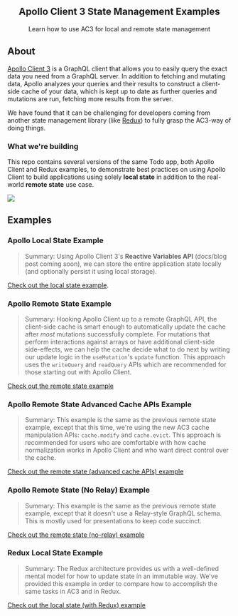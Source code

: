 <h2 align="center">Apollo Client 3 State Management Examples</h2>

<p align="center">Learn how to use AC3 for local and remote state management</p>

## About

[Apollo Client 3](https://www.apollographql.com/docs/react/v3.0-beta/migrating/apollo-client-3-migration/) is a GraphQL client that allows you to easily query the exact data you need from a GraphQL server. In addition to fetching and mutating data, Apollo analyzes your queries and their results to construct a client-side cache of your data, which is kept up to date as further queries and mutations are run, fetching more results from the server.

We have found that it can be challenging for developers coming from another state management library (like [Redux](https://redux.js.org/)) to fully grasp the AC3-way of doing things.

### What we're building

This repo contains several versions of the same Todo app, both Apollo Client and Redux examples, to demonstrate best practices on using Apollo Client to build applications using solely **local state** in addition to the real-world **remote state** use case.

![](https://user-images.githubusercontent.com/6892666/76266873-4cd96a00-623f-11ea-8367-e0735d63a54f.png)

## Examples

### Apollo Local State Example

> Summary: Using Apollo Client 3's **Reactive Variables API** (docs/blog post coming soon), we can store the entire application state locally (and optionally persist it using local storage).

[Check out the local state example](https://github.com/apollographql/ac3-state-management-examples/tree/master/apollo-local-state).

### Apollo Remote State Example

> Summary: Hooking Apollo Client up to a remote GraphQL API, the client-side cache is smart enough to automatically update the cache after _most_ mutations successfully complete. For mutations that perform interactions against arrays or have additional client-side side-effects, we can help the cache decide what to do next by writing our update logic in the `useMutation`'s `update` function. This approach uses the `writeQuery` and `readQuery` APIs which are recommended for those starting out with Apollo Client.

[Check out the remote state example](https://github.com/apollographql/ac3-state-management-examples/tree/master/apollo-remote-state)

### Apollo Remote State Advanced Cache APIs Example

> Summary: This example is the same as the previous remote state example, except that this time, we're using the new AC3 cache manipulation APIs: `cache.modify` and `cache.evict`. This approach is recommended for users who are comfortable with how cache normalization works in Apollo Client and who want direct control over the cache.

[Check out the remote state (advanced cache APIs) example](https://github.com/apollographql/ac3-state-management-examples/tree/master/apollo-remote-state-advanced-cache-apis)

### Apollo Remote State (No Relay) Example

> Summary: This example is the same as the previous remote state example, except that it doesn't use a Relay-style GraphQL schema. This is mostly used for presentations to keep code succinct.

[Check out the remote state (no-relay) example](https://github.com/apollographql/ac3-state-management-examples/tree/master/apollo-remote-state-no-relay)

### Redux Local State Example

> Summary: The Redux architecture provides us with a well-defined mental model for how to update state in an immutable way. We've provided this example in order to compare how to accomplish the same tasks in AC3 and in Redux.

[Check out the local state (with Redux) example](https://github.com/apollographql/ac3-state-management-examples/tree/master/redux-local-state)
 
